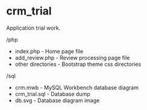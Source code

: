 # crm_trial
Application trial work.

/php
* index.php - Home page file
* add_review.php - Review processing page file
* other directories - Bootstrap theme css directories

/sql
* crm.mwb - MySQL Workbench database diagram
* crm_trial.sql - Database dump
* db.svg - Database diagram image